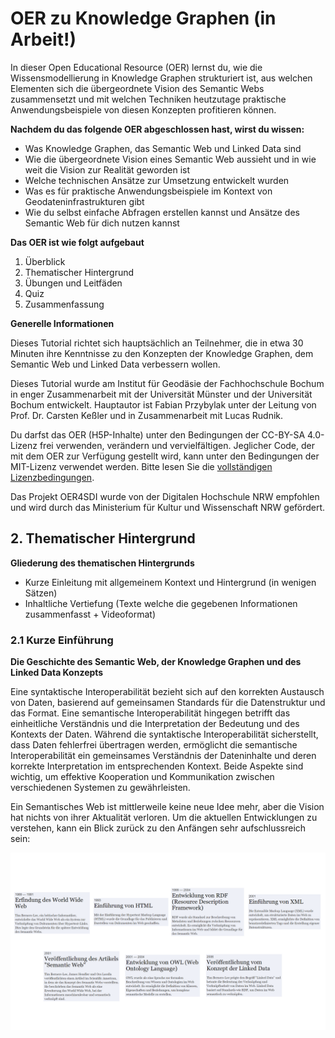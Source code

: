 # OER zu Knowledge Graphen (in Arbeit!)       

In dieser Open Educational Resource (OER) lernst du, wie die Wissensmodellierung in Knowledge Graphen strukturiert ist, aus welchen Elementen sich die übergeordnete Vision des Semantic Webs zusammensetzt und mit welchen Techniken heutzutage praktische Anwendungsbeispiele von diesen Konzepten profitieren können. 

**Nachdem du das folgende OER abgeschlossen hast, wirst du wissen:**

* Was Knowledge Graphen, das Semantic Web und Linked Data sind
* Wie die übergeordnete Vision eines Semantic Web aussieht und in wie weit die Vision zur Realität geworden ist 
* Welche technischen Ansätze zur Umsetzung entwickelt wurden 
* Was es für praktische Anwendungsbeispiele im Kontext von Geodateninfrastrukturen gibt 
* Wie du selbst einfache Abfragen erstellen kannst und Ansätze des Semantic Web für dich nutzen kannst

**Das OER ist wie folgt aufgebaut**

1. Überblick
2. Thematischer Hintergrund 
3. Übungen und Leitfäden
4. Quiz 
5. Zusammenfassung 

**Generelle Informationen**

Dieses Tutorial richtet sich hauptsächlich an Teilnehmer, die in etwa 30 Minuten ihre Kenntnisse zu den Konzepten der Knowledge Graphen, dem Semantic Web und Linked Data verbessern wollen.

Dieses Tutorial wurde am Institut für Geodäsie der Fachhochschule Bochum in enger Zusammenarbeit mit der Universität Münster und der Universität Bochum entwickelt. Hauptautor ist Fabian Przybylak unter der Leitung von Prof. Dr. Carsten Keßler und in Zusammenarbeit mit Lucas Rudnik.

Du darfst das OER (H5P-Inhalte) unter den Bedingungen der CC-BY-SA 4.0-Lizenz frei verwenden, verändern und vervielfältigen. Jeglicher Code, der mit dem OER zur Verfügung gestellt wird, kann unter den Bedingungen der MIT-Lizenz verwendet werden. Bitte lesen Sie die [vollständigen Lizenzbedingungen](/LICENSE.md). 

Das Projekt OER4SDI wurde von der Digitalen Hochschule NRW empfohlen und wird durch das Ministerium für Kultur und Wissenschaft NRW gefördert.

## 2. Thematischer Hintergrund

**Gliederung des thematischen Hintergrunds**
* Kurze Einleitung mit allgemeinem Kontext und Hintergrund (in wenigen Sätzen) 
* Inhaltliche Vertiefung (Texte welche die gegebenen Informationen zusammenfasst + Videoformat)


### 2.1 Kurze Einführung

**Die Geschichte des Semantic Web, der Knowledge Graphen und des Linked Data Konzepts**

Eine syntaktische Interoperabilität bezieht sich auf den korrekten Austausch von Daten, basierend auf gemeinsamen Standards für die Datenstruktur und das Format. Eine semantische Interoperabilität hingegen betrifft das einheitliche Verständnis und die Interpretation der Bedeutung und des Kontexts der Daten. Während die syntaktische Interoperabilität sicherstellt, dass Daten fehlerfrei übertragen werden, ermöglicht die semantische Interoperabilität ein gemeinsames Verständnis der Dateninhalte und deren korrekte Interpretation im entsprechenden Kontext. Beide Aspekte sind wichtig, um effektive Kooperation und Kommunikation zwischen verschiedenen Systemen zu gewährleisten.

Ein Semantisches Web ist mittlerweile keine neue Idee mehr, aber die Vision hat nichts von ihrer Aktualität verloren. Um die aktuellen Entwicklungen zu verstehen, kann ein Blick zurück zu den Anfängen sehr aufschlussreich sein:

![](Single_Learning_Element/Img/Zeitstrahl/Zeitstrahl.png)
